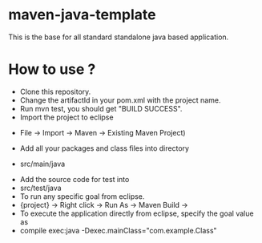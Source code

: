 maven-java-template
===================

This is the base for all standard standalone java based application.

How to use ?
=====================

- Clone this repository.
- Change the artifactId in your pom.xml with the project name.
- Run mvn test, you should get "BUILD SUCCESS".
- Import the project to eclipse 
*    File -> Import -> Maven -> Existing Maven Project)
- Add all your packages and class files into directory 
*    src/main/java
- Add the source code for test into 
-    src/test/java
- To run any specific goal from eclipse. 
-    {project} -> Right click -> Run As -> Maven Build -> <Provide the goal you need to run>
- To execute the application directly from eclipse, specify the goal value as
-    compile exec:java -Dexec.mainClass="com.example.Class"
